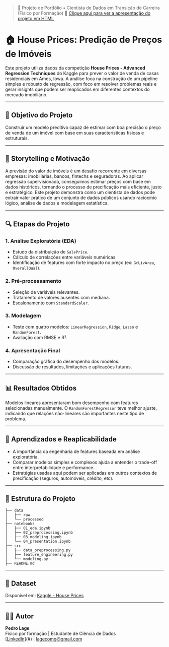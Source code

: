 > 🚀 Projeto de Portfólio • Cientista de Dados em Transição de Carreira (Físico por Formação)
📘 [Clique aqui para ver a apresentação do projeto em HTML](https://seu-usuario.github.io/house-prices-predictor/)
> 
# 🏠 House Prices: Predição de Preços de Imóveis

Este projeto utiliza dados da competição **House Prices - Advanced Regression Techniques** do Kaggle para prever o valor de venda de casas residenciais em Ames, Iowa. A análise foca na construção de um pipeline simples e robusto de regressão, com foco em resolver problemas reais e gerar insights que podem ser reaplicados em diferentes contextos do mercado imobiliário.

---

## 🎯 Objetivo do Projeto
Construir um modelo preditivo capaz de estimar com boa precisão o preço de venda de um imóvel com base em suas características físicas e estruturais.

---

## 🧠 Storytelling e Motivação
A previsão do valor de imóveis é um desafio recorrente em diversas empresas: imobiliárias, bancos, fintechs e seguradoras. Ao aplicar regressão supervisionada, conseguimos estimar preços com base em dados históricos, tornando o processo de precificação mais eficiente, justo e estratégico. Este projeto demonstra como um cientista de dados pode extrair valor prático de um conjunto de dados públicos usando raciocínio lógico, análise de dados e modelagem estatística.

---

## 🔍 Etapas do Projeto

### 1. Análise Exploratória (EDA)
- Estudo da distribuição de `SalePrice`.
- Cálculo de correlações entre variáveis numéricas.
- Identificação de features com forte impacto no preço (ex: `GrLivArea`, `OverallQual`).

### 2. Pré-processamento
- Seleção de variáveis relevantes.
- Tratamento de valores ausentes com mediana.
- Escalonamento com `StandardScaler`.

### 3. Modelagem
- Teste com quatro modelos: `LinearRegression`, `Ridge`, `Lasso` e `RandomForest`.
- Avaliação com RMSE e R².

### 4. Apresentação Final
- Comparação gráfica do desempenho dos modelos.
- Discussão de resultados, limitações e aplicações futuras.

---

## 📊 Resultados Obtidos
Modelos lineares apresentaram bom desempenho com features selecionadas manualmente. O `RandomForestRegressor` teve melhor ajuste, indicando que relações não-lineares são importantes neste tipo de problema.

---

## 🧩 Aprendizados e Reaplicabilidade
- A importância da engenharia de features baseada em análise exploratória.
- Comparar modelos simples e complexos ajuda a entender o trade-off entre interpretabilidade e performance.
- Estratégias usadas aqui podem ser aplicadas em outros contextos de precificação (seguros, automóveis, crédito, etc).

---

## 📁 Estrutura do Projeto
```
├── data
│   ├── raw
│   └── processed
├── notebooks
│   ├── 01_eda.ipynb
│   ├── 02_preprocessing.ipynb
│   ├── 03_modeling.ipynb
│   └── 04_presentation.ipynb
├── src
│   ├── data_preprocessing.py
│   ├── feature_engineering.py
│   └── modeling.py
├── README.md
```

---

## 📌 Dataset
Disponível em: [Kaggle - House Prices](https://www.kaggle.com/competitions/house-prices-advanced-regression-techniques)

---

## 👨‍🔬 Autor
**Pedro Lage**  
Físico por formação | Estudante de Ciência de Dados  
[[LinkedIn](https://www.linkedin.com/in/pedro-lage-9579742a1/?originalSubdomain=br)](#) | [lagecomg@gmail.com](#)
